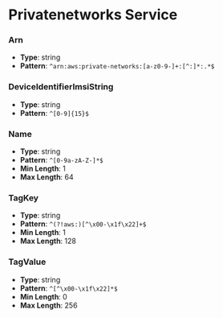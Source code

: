 # Privatenetworks Service

### Arn
- **Type**: string
- **Pattern**: `^arn:aws:private-networks:[a-z0-9-]+:[^:]*:.*$`

### DeviceIdentifierImsiString
- **Type**: string
- **Pattern**: `^[0-9]{15}$`

### Name
- **Type**: string
- **Pattern**: `^[0-9a-zA-Z-]*$`
- **Min Length**: 1
- **Max Length**: 64

### TagKey
- **Type**: string
- **Pattern**: `^(?!aws:)[^\x00-\x1f\x22]+$`
- **Min Length**: 1
- **Max Length**: 128

### TagValue
- **Type**: string
- **Pattern**: `^[^\x00-\x1f\x22]*$`
- **Min Length**: 0
- **Max Length**: 256

